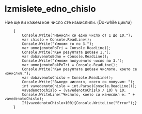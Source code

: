# Izmislete_edno_chislo
Ние ще ви кажем кое число сте измислили. (Do-while цикли) 

        {
            Console.Write("Намисли си едно число от 1 до 10.");
            var chislo = Console.ReadLine();
            Console.Write("Умножи го по 3.");
            var umnojenotoPoTri = Console.ReadLine();
            Console.Write("Към резултата добави 1.");
            var dobavenotoEdno = Console.ReadLine();
            Console.Write("Умножи полученото число по 3.");
            var umnojenotoPakPoTri = Console.ReadLine();
            Console.Write("Към резултата добави числото, което се измислил.");
            var dobavenotoChislo = Console.ReadLine();
            Console.Write("Въведи числото, което си получил: ");
            int vavedenotoChislo = int.Parse(Console.ReadLine());
            vavedenotoChislo = (vavedenotoChislo / 10) % 10;
            Console.WriteLine("Числото, което си измислил е: " + vavedenotoChislo);
            If(vavedenotoChislo<100){Console.WriteLine("Error");}
        }
